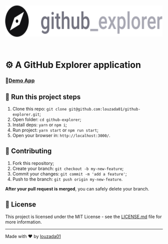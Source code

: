 <p align="center">
  <img
    src="/src/assets/logo.svg"
    height='100'
    >
</p>

<br>

# ⚙️ A GitHub Explorer application

### 🎉[Demo App](https://repos-explorer.herokuapp.com/)

## 💫 Run this project steps

1. Clone this repo: `git clone git@github.com:louzada01/github-explorer.git`;
2. Open folder: `cd github-explorer`;
3. Install deps: `yarn` or `npm i`;
4. Run project: `yarn start` or `npm run start`;
5. Open your browser in: `http://localhost:3000/`.

## 🤝 Contributing

1. Fork this repository;
2. Create your branch: `git checkout -b my-new-feature`;
3. Commit your changes: `git commit -m 'add a feature'`;
4. Push to the branch: `git push origin my-new-feature`.

**After your pull request is merged**, you can safely delete your branch.

## 📝 License

This project is licensed under the MIT License - see the [LICENSE.md](/LICENSE.md) file for more information.

---

Made with ♥ by [louzada01](https://github.com/louzada01)
